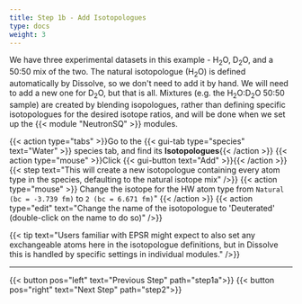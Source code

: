```yaml
---
title: Step 1b - Add Isotopologues
type: docs
weight: 3
---
```


We have three experimental datasets in this example - H<sub>2</sub>O, D<sub>2</sub>O, and a 50:50 mix of the two. The natural isotopologue (H<sub>2</sub>O) is defined automatically by Dissolve, so we don't need to add it by hand. We will need to add a new one for D<sub>2</sub>O, but that is all. Mixtures (e.g. the H<sub>2</sub>O:D<sub>2</sub>O 50:50 sample) are created by blending isopologues, rather than defining specific isotopologues for the desired isotope ratios, and will be done when we set up the {{< module "NeutronSQ" >}} modules.

{{< action type="tabs" >}}Go to the {{< gui-tab type="species"  text="Water" >}} species tab, and find its **Isotopologues**{{< /action >}}
{{< action type="mouse" >}}Click {{< gui-button text="Add" >}}{{< /action >}}
{{< step text="This will create a new isotopologue containing every atom type in the species, defaulting to the natural isotope mix" />}}
{{< action type="mouse" >}} Change the isotope for the HW atom type from `Natural (bc = -3.739 fm)` to `2 (bc = 6.671 fm)`" {{< /action >}}
{{< action type="edit" text="Change the name of the isotopologue to 'Deuterated' (double-click on the name to do so)" />}}

{{< tip text="Users familiar with EPSR might expect to also set any exchangeable atoms here in the isotopologue definitions, but in Dissolve this is handled by specific settings in individual modules." />}}

* * *
{{< button pos="left" text="Previous Step" path="step1a">}}
{{< button pos="right" text="Next Step" path="step2">}}
